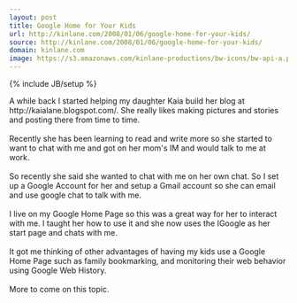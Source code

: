 ```yaml
---
layout: post
title: Google Home for Your Kids
url: http://kinlane.com/2008/01/06/google-home-for-your-kids/
source: http://kinlane.com/2008/01/06/google-home-for-your-kids/
domain: kinlane.com
image: https://s3.amazonaws.com/kinlane-productions/bw-icons/bw-api-a.png
---
```

{% include JB/setup %}

<p>
     A while back I started helping my daughter Kaia build her blog at http://kaialane.blogspot.com/. She really likes making pictures and stories and posting there from time to time.
     <br />
     <br />
     Recently she has been learning to read and write more so she started to want to chat with me and got on her mom's IM and would talk to me at work.
     <br />
     <br />
     So recently she said she wanted to chat with me on her own chat. So I set up a Google Account for her and setup a Gmail account so she can email and use google chat to talk with me.
     <br />
     <br />
     I live on my Google Home Page so this was a great way for her to interact with me. I taught her how to use it and she now uses the IGoogle as her start page and chats with me.
     <br />
     <br />
     It got me thinking of other advantages of having my kids use a Google Home Page such as family bookmarking, and monitoring their web behavior using Google Web History.
     <br />
     <br />
     More to come on this topic.
</p>